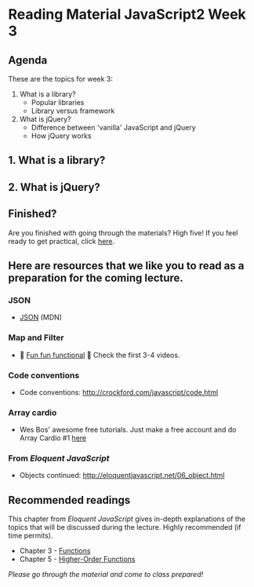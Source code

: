 # Reading Material JavaScript2 Week 3

## Agenda

These are the topics for week 3:

1. What is a library?
   - Popular libraries
   - Library versus framework
2. What is jQuery?
   - Difference between 'vanilla' JavaScript and jQuery
   - How jQuery works

## 1. What is a library?

## 2. What is jQuery?

## Finished?

Are you finished with going through the materials? High five! If you feel ready to get practical, click [here](./MAKEME.md).

## Here are resources that we like you to read as a preparation for the coming lecture.

### JSON

- [JSON](https://developer.mozilla.org/en-US/docs/Web/JavaScript/Reference/Global_Objects/JSON) (MDN)

### Map and Filter

- :dizzy: [Fun fun functional](https://www.youtube.com/playlist?list=PL0zVEGEvSaeEd9hlmCXrk5yUyqUag-n84) :dizzy: Check the first 3-4 videos.

### Code conventions

- Code conventions: http://crockford.com/javascript/code.html

### Array cardio

- Wes Bos' awesome free tutorials. Just make a free account and do Array Cardio #1 [here](https://javascript30.com/)

### From _Eloquent JavaScript_

- Objects continued: http://eloquentjavascript.net/06_object.html

## Recommended readings

This chapter from _Eloquent JavaScript_ gives in-depth explanations of the topics that will be discussed during the lecture. Highly recommended (if time permits).

- Chapter 3 - [Functions](http://eloquentjavascript.net/03_functions.html)
- Chapter 5 - [Higher-Order Functions](http://eloquentjavascript.net/05_higher_order.html)

_Please go through the material and come to class prepared!_
